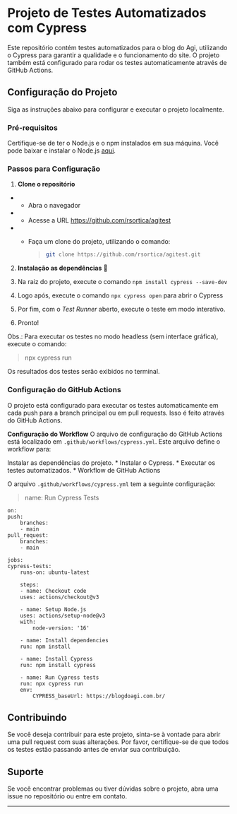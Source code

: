 # Projeto de Testes Automatizados com Cypress

Este repositório contém testes automatizados para o blog do Agi, utilizando o Cypress para garantir a qualidade e o funcionamento do site. O projeto também está configurado para rodar os testes automaticamente através de GitHub Actions.

## Configuração do Projeto

Siga as instruções abaixo para configurar e executar o projeto localmente.

### Pré-requisitos

Certifique-se de ter o Node.js e o npm instalados em sua máquina. Você pode baixar e instalar o Node.js [aqui](https://nodejs.org/).

### Passos para Configuração

1. **Clone o repositório**

- * Abra o navegador
- * Acesse a URL https://github.com/rsortica/agitest
- * Faça um clone do projeto, utilizando o comando:

    >   ```bash
    >   git clone https://github.com/rsortica/agitest.git


2. **Instalação as dependências** 🌲

1. Na raiz do projeto, execute o comando `npm install cypress --save-dev`
2. Logo após, execute o comando `npx cypress open` para abrir o Cypress
3. Por fim, com o _Test Runner_ aberto, execute o teste em modo interativo.
4. Pronto!

Obs.: 
Para executar os testes no modo headless (sem interface gráfica), execute o comando:

> npx cypress run

Os resultados dos testes serão exibidos no terminal.

### Configuração do GitHub Actions
O projeto está configurado para executar os testes automaticamente em cada push para a branch principal ou em pull requests. Isso é feito através do GitHub Actions.

**Configuração do Workflow**
O arquivo de configuração do GitHub Actions está localizado em `.github/workflows/cypress.yml`. Este arquivo define o workflow para:

Instalar as dependências do projeto.
    * Instalar o Cypress.
    * Executar os testes automatizados.
    * Workflow de GitHub Actions

O arquivo `.github/workflows/cypress.yml` tem a seguinte configuração:

> name: Run Cypress Tests

    on:
    push:
        branches:
        - main
    pull_request:
        branches:
        - main

    jobs:
    cypress-tests:
        runs-on: ubuntu-latest

        steps:
        - name: Checkout code
        uses: actions/checkout@v3

        - name: Setup Node.js
        uses: actions/setup-node@v3
        with:
            node-version: '16'

        - name: Install dependencies
        run: npm install

        - name: Install Cypress
        run: npm install cypress

        - name: Run Cypress tests
        run: npx cypress run
        env:
            CYPRESS_baseUrl: https://blogdoagi.com.br/

## Contribuindo
Se você deseja contribuir para este projeto, sinta-se à vontade para abrir uma pull request com suas alterações. Por favor, certifique-se de que todos os testes estão passando antes de enviar sua contribuição.

## Suporte
Se você encontrar problemas ou tiver dúvidas sobre o projeto, abra uma issue no repositório ou entre em contato.






___











